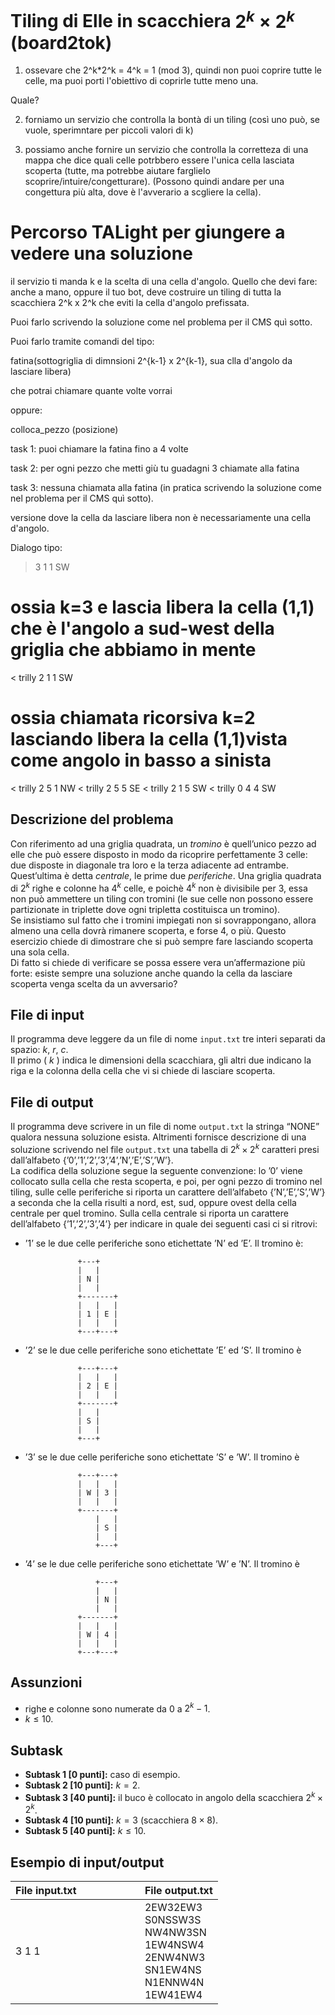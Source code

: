 # Tiling di Elle in scacchiera $2^k \times 2^k$ (board2tok)

1. ossevare che 2^k*2^k = 4^k = 1 (mod 3), quindi non puoi coprire tutte le celle, ma puoi porti l'obiettivo di coprirle tutte meno una.

Quale?

2. forniamo un servizio che controlla la bontà di un tiling (così uno può, se vuole, sperimntare per piccoli valori di k)

3. possiamo anche fornire un servizio che controlla la corretteza di una mappa che dice quali celle potrbbero essere l'unica cella lasciata scoperta (tutte, ma potrebbe aiutare farglielo scoprire/intuire/congetturare). (Possono quindi andare per una congettura più alta, dove è l'avverario a scgliere la cella).


# Percorso TALight per giungere a vedere una soluzione

il servizio ti manda k e la scelta di una cella d'angolo.
Quello che devi fare:
anche a mano, oppure il tuo bot, deve costruire un tiling di tutta la scacchiera 2^k x 2^k che eviti la cella d'angolo prefissata.

Puoi farlo scrivendo la soluzione come nel problema per il CMS quì sotto.

Puoi farlo tramite comandi del tipo:

fatina(sottogriglia di dimnsioni 2^{k-1} x 2^{k-1}, sua clla d'angolo da lasciare libera)

che potrai chiamare quante volte vorrai

oppure:

colloca_pezzo (posizione)

task 1:
puoi chiamare la fatina fino a 4 volte

task 2:
per ogni pezzo che metti giù tu guadagni 3 chiamate alla fatina

task 3:
nessuna chiamata alla fatina (in pratica scrivendo la soluzione come nel problema per il CMS quì sotto).

versione dove la cella da lasciare libera non è necessariamente una cella d'angolo.

Dialogo tipo:

> 3 1 1 SW
# ossia k=3 e lascia libera la cella (1,1) che è l'angolo a sud-west della griglia che abbiamo in mente
< trilly 2 1 1 SW
# ossia chiamata ricorsiva k=2 lasciando libera la cella (1,1)vista come angolo in basso a sinista
< trilly 2 5 1 NW
< trilly 2 5 5 SE
< trilly 2 1 5 SW
< trilly 0 4 4 SW


## Descrizione del problema

Con riferimento ad una griglia quadrata, un _tromino_ è quell’unico pezzo ad elle che può essere disposto in modo da ricoprire perfettamente $3$ celle: due disposte in diagonale tra loro e la terza adiacente ad entrambe.  
Quest’ultima è detta _centrale_, le prime due _periferiche_. Una griglia quadrata di $2^k$ righe e colonne ha $4^k$ celle, e poichè $4^k$ non è divisibile per $3$, essa non può ammettere un tiling con tromini (le sue celle non possono essere partizionate in triplette dove ogni tripletta costituisca un tromino).  
Se insistiamo sul fatto che i tromini impiegati non si sovrappongano, allora almeno una cella dovrà rimanere scoperta, e forse $4$, o più. Questo esercizio chiede di dimostrare che si può sempre fare lasciando scoperta una sola cella.  
Di fatto si chiede di verificare se possa essere vera un’affermazione più forte: esiste sempre una soluzione anche quando la cella da lasciare scoperta venga scelta da un avversario?

## File di input

Il programma deve leggere da un file di nome `input.txt` tre interi separati da spazio: $k$, $r$, $c$.  
Il primo ( $k$ ) indica le dimensioni della scacchiara, gli altri due indicano la riga e la colonna della cella che vi si chiede di lasciare scoperta.

## File di output

Il programma deve scrivere in un file di nome `output.txt` la stringa “NONE” qualora nessuna soluzione esista. Altrimenti fornisce descrizione di una soluzione scrivendo nel file `output.txt` una tabella di $2^k × 2^k$ caratteri presi dall’alfabeto {’0’,’1’,’2’,’3’,’4’,’N’,’E’,’S’,’W’}.  
La codifica della soluzione segue la seguente convenzione: lo ’0’ viene collocato sulla cella che resta scoperta, e poi, per ogni pezzo di tromino nel tiling, sulle celle periferiche si riporta un carattere dell’alfabeto {’N’,’E’,’S’,’W’} a seconda che la cella risulti a nord, est, sud, oppure ovest della cella centrale per quel tromino. Sulla cella centrale si riporta un carattere dell’alfabeto {’1’,’2’,’3’,’4’} per indicare in quale dei seguenti casi ci si ritrovi:



- ’1’ se le due celle periferiche sono etichettate ’N’ ed ’E’. Il tromino è:

```
               +---+
               |   |
               | N |
               |   |
               +-------+
               |   |   |
               | 1 | E |
               |   |   |
               +---+---+

```

- ’2’ se le due celle periferiche sono etichettate ’E’ ed ’S’. Il tromino è

```
               +---+---+
               |   |   |
               | 2 | E |
               |   |   |
               +-------+
               |   |
               | S |
               |   |
               +---+
```

- ’3’ se le due celle periferiche sono etichettate ’S’ e ’W’. Il tromino è

```
               +---+---+
               |   |   |
               | W | 3 |
               |   |   |
               +-------+
                   |   |
                   | S |
                   |   |
                   +---+
```

- ’4’ se le due celle periferiche sono etichettate ’W’ e ’N’. Il tromino è

```
                   +---+
                   |   |
                   | N |
                   |   |
               +-------+
               |   |   |
               | W | 4 |
               |   |   |
               +---+---+
```

## Assunzioni

- righe e colonne sono numerate da $0$ a $2^k-1$.
- $k ≤ 10$.

## Subtask

- **Subtask 1 \[0 punti\]:** caso di esempio.
- **Subtask 2 \[10 punti\]:** $k = 2$.
- **Subtask 3 \[40 punti\]:** il buco è collocato in angolo della scacchiera $2^k × 2^k$.
- **Subtask 4 \[10 punti\]:** $k = 3$ (scacchiera $8 × 8$).
- **Subtask 5 \[40 punti\]:** $k ≤ 10$.

## Esempio di input/output

| File input.txt | &nbsp;&nbsp;&nbsp;&nbsp;&nbsp;&nbsp;&nbsp;&nbsp;&nbsp;&nbsp;&nbsp;&nbsp;&nbsp;&nbsp;&nbsp;&nbsp;&nbsp;&nbsp; | File output.txt |
| :------------  | :----------------------------------: | :-------------- |
| 3 1 1 | &nbsp; | 2EW32EW3<br>S0NSSW3S<br>NW4NW3SN<br>1EW4NSW4<br>2ENW4NW3<br>SN1EW4NS<br>N1ENNW4N<br>1EW41EW4 |
